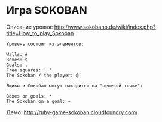 Игра SOKOBAN
============

Описание уровня:
http://www.sokobano.de/wiki/index.php?title=How_to_play_Sokoban


    Уровень состоит из элементов:

    Walls: #
    Boxes: $
    Goals: .
    Free squares: ' '
    The Sokoban / the player: @

    Ящики и Сокобан могут находится на "целевой точке":

    Boxes on goals: *
    The Sokoban on a goal: +


Демо: http://ruby-game-sokoban.cloudfoundry.com/